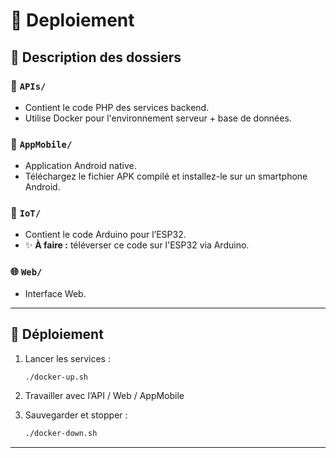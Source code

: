 # 🔐 Deploiement

## 🧠 Description des dossiers

### 🔧 `APIs/`

- Contient le code PHP des services backend.
- Utilise Docker pour l'environnement serveur + base de données.

### 📱 `AppMobile/`

- Application Android native.
- Téléchargez le fichier APK compilé et installez-le sur un smartphone Android.

### 📡 `IoT/`

- Contient le code Arduino pour l’ESP32.
- ✨ **À faire :** téléverser ce code sur l'ESP32 via Arduino.

### 🌐 `Web/`

- Interface Web.

---

## 🚀 Déploiement

1. Lancer les services :
   ```bash
   ./docker-up.sh
   ```

2. Travailler avec l’API / Web / AppMobile

3. Sauvegarder et stopper :
   ```bash
   ./docker-down.sh
   ```

---